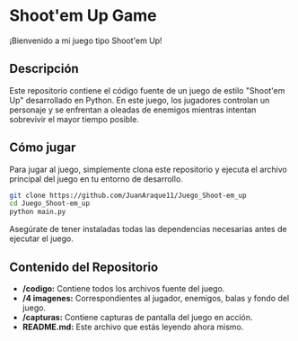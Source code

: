 # Shoot'em Up Game

¡Bienvenido a mi juego tipo Shoot'em Up!

## Descripción

Este repositorio contiene el código fuente de un juego de estilo "Shoot'em Up" desarrollado en Python. En este juego, los jugadores controlan un personaje y se enfrentan a oleadas de enemigos mientras intentan sobrevivir el mayor tiempo posible.

## Cómo jugar

Para jugar al juego, simplemente clona este repositorio y ejecuta el archivo principal del juego en tu entorno de desarrollo.

```bash
git clone https://github.com/JuanAraque11/Juego_Shoot-em_up
cd Juego_Shoot-em_up
python main.py
```

Asegúrate de tener instaladas todas las dependencias necesarias antes de ejecutar el juego.

## Contenido del Repositorio

- **/codigo:** Contiene todos los archivos fuente del juego.
- **/4 imagenes:** Correspondientes al jugador, enemigos, balas y fondo del juego.
- **/capturas:** Contiene capturas de pantalla del juego en acción.
- **README.md:** Este archivo que estás leyendo ahora mismo.


